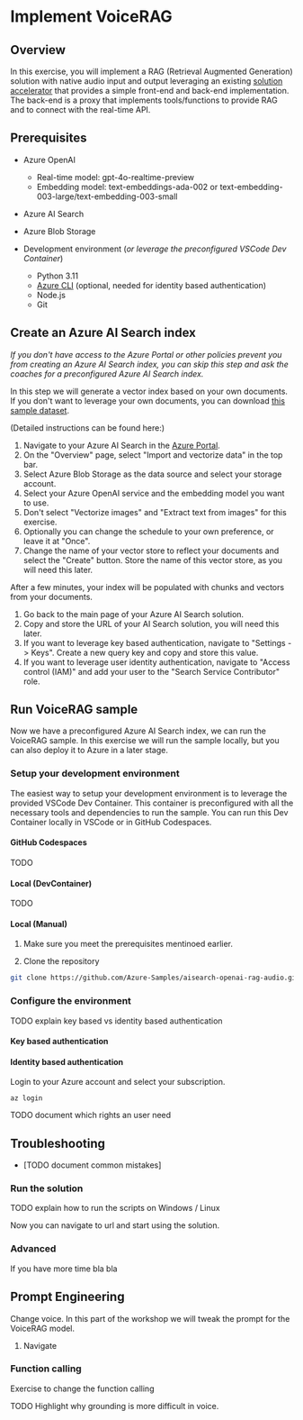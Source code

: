 # Implement VoiceRAG

## Overview

In this exercise, you will implement a RAG (Retrieval Augmented Generation) solution with native audio input and output leveraging an existing [solution accelerator](https://github.com/Azure-Samples/aisearch-openai-rag-audio) that provides a simple front-end and back-end implementation. The back-end is a proxy that implements tools/functions to provide RAG and to connect with the real-time API.

## Prerequisites

- Azure OpenAI
    - Real-time model: gpt-4o-realtime-preview
    - Embedding model: text-embeddings-ada-002 or text-embedding-003-large/text-embedding-003-small
- Azure AI Search
- Azure Blob Storage

- Development environment (_or leverage the preconfigured VSCode Dev Container_)
    - Python 3.11
    - [Azure CLI](https://learn.microsoft.com/en-us/cli/azure/install-azure-cli) (optional, needed for identity based authentication)
    - Node.js
    - Git

## Create an Azure AI Search index 

_If you don't have access to the Azure Portal or other policies prevent you from creating an Azure AI Search index, you can skip this step and ask the coaches for a preconfigured Azure AI Search index._

In this step we will generate a vector index based on your own documents. If you don't want to leverage your own documents, you can download [this sample dataset](https://github.com/Azure-Samples/aisearch-openai-rag-audio/tree/main/data).

(Detailed instructions can be found here:)
1. Navigate to your Azure AI Search in the [Azure Portal](https://portal.azure.com).
1. On the "Overview" page, select "Import and vectorize data" in the top bar.
1. Select Azure Blob Storage as the data source and select your storage account.
1. Select your Azure OpenAI service and the embedding model you want to use.
1. Don't select "Vectorize images" and "Extract text from images" for this exercise.
1. Optionally you can change the schedule to your own preference, or leave it at "Once".
1. Change the name of your vector store to reflect your documents and select the "Create" button. Store the name of this vector store, as you will need this later.

After a few minutes, your index will be populated with chunks and vectors from your documents. 

1. Go back to the main page of your Azure AI Search solution.
1. Copy and store the URL of your AI Search solution, you will need this later.
1. If you want to leverage key based authentication, navigate to "Settings -> Keys". Create a new query key and copy and store this value.
1. If you want to leverage user identity authentication, navigate to "Access control (IAM)" and add your user to the "Search Service Contributor" role.

## Run VoiceRAG sample

Now we have a preconfigured Azure AI Search index, we can run the VoiceRAG sample. In this exercise we will run the sample locally, but you can also deploy it to Azure in a later stage.

### Setup your development environment

The easiest way to setup your development environment is to leverage the provided VSCode Dev Container. This container is preconfigured with all the necessary tools and dependencies to run the sample. You can run this Dev Container locally in VSCode or in GitHub Codespaces.

#### GitHub Codespaces

TODO

#### Local (DevContainer)

TODO


#### Local (Manual)

1. Make sure you meet the prerequisites mentinoed earlier.

1. Clone the repository

```bash
git clone https://github.com/Azure-Samples/aisearch-openai-rag-audio.git
```

### Configure the environment

TODO explain key based vs identity based authentication

#### Key based authentication

#### Identity based authentication

Login to your Azure account and select your subscription.

```az login```

TODO document which rights an user need

## Troubleshooting
- [TODO document common mistakes]

### Run the solution

TODO explain how to run the scripts on Windows / Linux

Now you can navigate to url and start using the solution.

### Advanced

If you have more time bla bla

## Prompt Engineering

Change voice.
In this part of the workshop we will tweak the prompt for the VoiceRAG model.

1. Navigate

### Function calling

Exercise to change the function calling

TODO Highlight why grounding is more difficult in voice.



